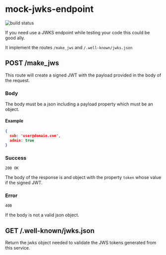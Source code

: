 mock-jwks-endpoint
==================
![build status](https://gitlab.com/jorge.suit/mock-jwks-endpoint/badges/master/build.svg)

If you need use a JWKS endpoint while testing your code this could be
good ally.

It implement the routes `/make_jws` and `/.well-known/jwks.json`

## POST /make_jws

This route will create a signed JWT with the payload provided in the
body of the request.

### Body

The body must be a json including a payload property which must be an
object.

#### Example

```json
{
  sub: 'user@domain.com',
  admin: true
}
```

### Success

`200 OK`

The body of the response is and object with the property `token` whose
value if the signed JWT.

### Error

`400`

If the body is not a valid json object.

## GET /.well-known/jwks.json

Return the jwks object needed to validate the JWS tokens generated
from this service.

